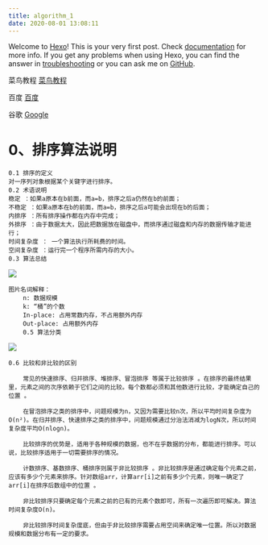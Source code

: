 ```yaml
---
title: algorithm_1
date: 2020-08-01 13:08:11
---
```

Welcome to [Hexo](https://hexo.io/)! This is your very first post. Check [documentation](https://hexo.io/docs/) for more info. If you get any problems when using Hexo, you can find the answer in [troubleshooting](https://hexo.io/docs/troubleshooting.html) or you can ask me on [GitHub](https://github.com/hexojs/hexo/issues).

菜鸟教程 [菜鸟教程][Runoob]

[Runoob]: http://www.runoob.com/

百度 [百度][Baidu]

[Baidu]: http://www.baidu.com

谷歌 [Google][Google]

[Google]: http://google.com.hk

# 0、排序算法说明
	0.1 排序的定义
	对一序列对象根据某个关键字进行排序。
	0.2 术语说明
	稳定 ：如果a原本在b前面，而a=b，排序之后a仍然在b的前面；
	不稳定 ：如果a原本在b的前面，而a=b，排序之后a可能会出现在b的后面；
	内排序 ：所有排序操作都在内存中完成；
	外排序 ：由于数据太大，因此把数据放在磁盘中，而排序通过磁盘和内存的数据传输才能进行；
	时间复杂度 ： 一个算法执行所耗费的时间。
	空间复杂度 ：运行完一个程序所需内存的大小。
	0.3 算法总结

![](/hexo-private-blog-website/images/算法.jpg)

	图片名词解释：
		n: 数据规模
		k: “桶”的个数
		In-place: 占用常数内存，不占用额外内存
		Out-place: 占用额外内存
		0.5 算法分类

![](/hexo-private-blog-website/images/算法分类.jpg)

	0.6 比较和非比较的区别

	    常见的快速排序、归并排序、堆排序、冒泡排序 等属于比较排序 。在排序的最终结果里，元素之间的次序依赖于它们之间的比较。每个数都必须和其他数进行比较，才能确定自己的位置 。

	    在冒泡排序之类的排序中，问题规模为n，又因为需要比较n次，所以平均时间复杂度为O(n²)。在归并排序、快速排序之类的排序中，问题规模通过分治法消减为logN次，所以时间复杂度平均O(nlogn)。

	    比较排序的优势是，适用于各种规模的数据，也不在乎数据的分布，都能进行排序。可以说，比较排序适用于一切需要排序的情况。

	    计数排序、基数排序、桶排序则属于非比较排序 。非比较排序是通过确定每个元素之前，应该有多少个元素来排序。针对数组arr，计算arr[i]之前有多少个元素，则唯一确定了arr[i]在排序后数组中的位置 。

	    非比较排序只要确定每个元素之前的已有的元素个数即可，所有一次遍历即可解决。算法时间复杂度O(n)。

	    非比较排序时间复杂度底，但由于非比较排序需要占用空间来确定唯一位置。所以对数据规模和数据分布有一定的要求。



